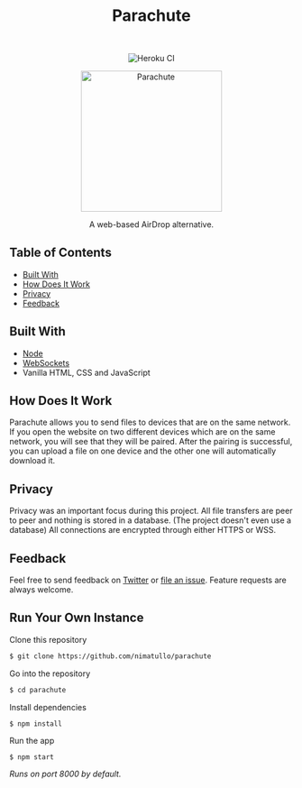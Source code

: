 <h1 align="center"> Parachute </h1> <br>

<p align="center">
 <img alt="Heroku CI" src="https://pyheroku-badge.herokuapp.com/?app=parachute-share"/>

<p align="center">
  <a href="https://parachute-share.herokuapp.com/">
    <img alt="Parachute" title="Parachute" src="https://i.imgur.com/wGC8z0k.jpg" width="250"/>
  </a>
</p>

<p align="center">
  A web-based AirDrop alternative.
 </p>

## Table of Contents

- [Built With](#build-with)
- [How Does It Work](#how-does-it-work)
- [Privacy](#privacy)
- [Feedback](#feedback)

## Built With
- [Node](https://nodejs.org/en/)
- [WebSockets](https://developer.mozilla.org/en-US/docs/Web/API/WebSockets_API)
- Vanilla HTML, CSS and JavaScript

## How Does It Work
Parachute allows you to send files to devices that are on the same network. If you open the website on two different devices which are on the same network, you will see that they will be paired. After the pairing is successful, you can upload a file on one device and the other one will automatically download it.

## Privacy
Privacy was an important focus during this project. All file transfers are peer to peer and nothing is stored in a database. (The project doesn't even use a database) All connections are encrypted through either HTTPS or WSS.

## Feedback

Feel free to send feedback on [Twitter](https://twitter.com/mmvvpp123) or [file an issue](https://github.com/nimatullo/parachute/issues/new). Feature requests are always welcome.

## Run Your Own Instance

Clone this repository
```sh
$ git clone https://github.com/nimatullo/parachute
```

Go into the repository
```sh
$ cd parachute
```

Install dependencies
```sh
$ npm install
```

Run the app
```
$ npm start
```

_Runs on port 8000 by default._
